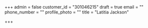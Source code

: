 +++
admin = false
customer_id = "301046215"
draft = true
email = ""
phone_number = ""
profile_photo = ""
title = "Latitia Jackson"

+++
